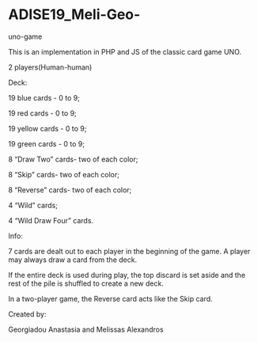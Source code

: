 # ADISE19_Meli-Geo-

uno-game

This is an implementation in PHP and JS of the classic card game UNO.

2 players(Human-human)

Deck:

19 blue cards - 0 to 9;

19 red cards - 0 to 9;

19 yellow cards - 0 to 9;

19 green cards - 0 to 9;

8 “Draw Two” cards- two of each color;

8 “Skip” cards- two of each color;

8 “Reverse” cards- two of each color;

4 “Wild” cards;

4 “Wild Draw Four” cards.


Info:

7 cards are dealt out to each player in the beginning of the game. A player may always draw a card from the deck.

If the entire deck is used during play, the top discard is set aside and the rest of the pile is shuffled to create a new deck.

In a two-player game, the Reverse card acts like the Skip card.



Created by:

Georgiadou Anastasia and Melissas Alexandros
